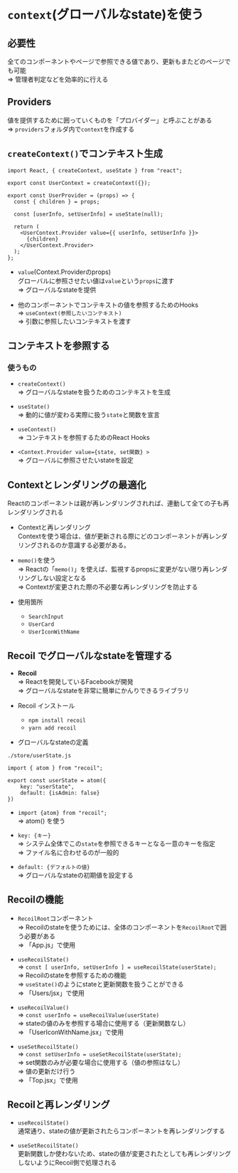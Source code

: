 # `context`(グローバルなstate)を使う

## 必要性  
 全てのコンポーネントやページで参照できる値であり、更新もまたどのページでも可能  
 => 管理者判定などを効率的に行える  

## **Providers**  
値を提供するために囲っていくものを「プロバイダー」と呼ぶことがある  
=> `providers`フォルダ内で`context`を作成する

## `createContext()`でコンテキスト生成
```
import React, { createContext, useState } from "react";

export const UserContext = createContext({});

export const UserProvider = (props) => {
  const { children } = props;

  const [userInfo, setUserInfo] = useState(null);

  return (
    <UserContext.Provider value={{ userInfo, setUserInfo }}>
      {children}
    </UserContext.Provider>
  );
};
```

- `value`(Context.Providerのprops)  
グローバルに参照させたい値は`value`という`props`に渡す  
=> グローバルなstateを提供

- 他のコンポーネントでコンテキストの値を参照するためのHooks  
=> `useContext(参照したいコンテキスト)`  
=> 引数に参照したいコンテキストを渡す

## コンテキストを参照する

### 使うもの
- `createContext()`  
=> グローバルなstateを扱うためのコンテキストを生成  

- `useState()`  
=> 動的に値が変わる実際に扱う`state`と関数を宣言  

- `useContext()`  
=> コンテキストを参照するためのReact Hooks  

- `<Context.Provider value={state, set関数} >`  
=> グローバルに参照させたいstateを設定  

## Contextとレンダリングの最適化
Reactのコンポーネントは親が再レンダリングされれば、連動して全ての子も再レンダリングされる

- Contextと再レンダリング  
Contextを使う場合は、値が更新される際にどのコンポーネントが再レンダリングされるのか意識する必要がある。  

- `memo()`を使う  
=> Reactの「`memo()`」を使えば、監視するpropsに変更がない限り再レンダリングしない設定となる  
=> Contextが変更された際の不必要な再レンダリングを防止する

- 使用箇所
  - `SearchInput`
  - `UserCard`
  - `UserIconWithName`

## Recoil でグローバルなstateを管理する
- **Recoil**  
=> Reactを開発しているFacebookが開発  
=> グローバルなstateを非常に簡単にかんりできるライブラリ  

- Recoil インストール
  - `npm install recoil`
  - `yarn add recoil`

- グローバルなstateの定義
```
./store/userState.js

import { atom } from "recoil";

export const userState = atom({
    key: "userState",
    default: {isAdmin: false}
})
```

- `import {atom} from "recoil";`  
=> atom() を使う  

- `key: {キー}`  
=> システム全体でこの`state`を参照できるキーとなる一意のキーを指定  
=> ファイル名に合わせるのが一般的  

- `default: {デフォルトの値}`  
=> グローバルなstateの初期値を設定する 

## Recoilの機能

- `RecoilRoot`コンポーネント  
=> Recoilのstateを使うためには、全体のコンポーネントを`RecoilRoot`で囲う必要がある  
=> 「App.js」で使用

- `useRecoilState()`  
=> `const [ userInfo, setUserInfo ] = useRecoilState(userState);`  
=> Recoilのstateを参照するための機能  
=> `useState()`のようにstateと更新関数を扱うことができる  
=> 「Users/jsx」で使用

- `useRecoilValue()`  
=> `const userInfo = useRecoilValue(userState)`  
=> stateの値のみを参照する場合に使用する（更新関数なし）  
=> 「UserIconWithName.jsx」で使用

- `useSetRecoilState()`  
=> `const setUserInfo = useSetRecoilState(userState);`  
=> set関数のみが必要な場合に使用する（値の参照はなし）  
=> 値の更新だけ行う  
=> 「Top.jsx」で使用

## Recoilと再レンダリング

- `useRecoilState()`  
通常通り、stateの値が更新されたらコンポーネントを再レンダリングする

- `useSetRecoilState()`  
更新関数しか使わないため、stateの値が変更されたとしても再レンダリングしないようにRecoil側で処理される
